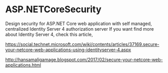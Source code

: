 # ASP.NETCoreSecurity
Design security for ASP.NET Core web application with self managed, centralized Identity Server 4 authorization server
If you want find more about Identity Server 4, check this article,

https://social.technet.microsoft.com/wiki/contents/articles/37169.secure-your-netcore-web-applications-using-identityserver-4.aspx

http://hansamaligamage.blogspot.com/2017/02/secure-your-netcore-web-applications.html




